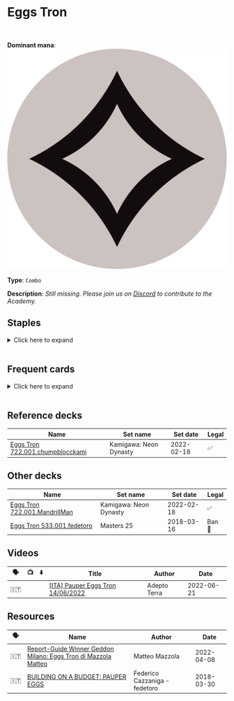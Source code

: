 <!-- This page is automatically generated by Myr: do not update it manually. -->
<!-- Changes directly applied here will be lost. -->
<!-- If you plan to update this page, please update the template at https://github.com/Pauperformance/pauperformance-bot -->
<!-- Templates can be found under pauperformance-bot/resources/templates/ -->
# Eggs Tron
<br/>


**Dominant mana**: <img src="../resources/images/mana/C.png" class="dominant-mana-icon"/>

**Type**: `Combo`

**Description**: _Still missing. Please join us on [Discord](https://discord.gg/fYQbpjjkQ3) to contribute to the Academy._


## **Staples**

<details>
  <summary>Click here to expand</summary>
<a href="https://scryfall.com/card/tsr/263/chromatic-star"><img src="https://cards.scryfall.io/normal/front/c/2/c2e8d492-2c67-410b-b556-c157a14c4cec.jpg" class="archetype-card rounded-image"/></a>
<a href="https://scryfall.com/card/5dn/112/conjurers-bauble"><img src="https://cards.scryfall.io/normal/front/2/d/2d32960e-d182-455f-8e74-eb11b10050da.jpg" class="archetype-card rounded-image"/></a>
<a href="https://scryfall.com/card/otc/131/deadly-dispute"><img src="https://cards.scryfall.io/normal/front/e/d/ed01650e-4eb5-4884-9cc6-947b0e20dd3c.jpg" class="archetype-card rounded-image"/></a>
<a href="https://scryfall.com/card/2xm/255/expedition-map"><img src="https://cards.scryfall.io/normal/front/5/5/551c0a45-9515-4e51-84e5-79703832a661.jpg" class="archetype-card rounded-image"/></a>
<a href="https://scryfall.com/card/mbs/79/fangren-marauder"><img src="https://cards.scryfall.io/normal/front/f/5/f5cf62a2-d03a-495d-924a-bf79524175fa.jpg" class="archetype-card rounded-image"/></a>
<a href="https://scryfall.com/card/cmm/385/foundry-inspector"><img src="https://cards.scryfall.io/normal/front/1/6/16debeb1-fb2b-4172-b6da-726416d4fb38.jpg" class="archetype-card rounded-image"/></a>
<a href="https://scryfall.com/card/som/160/golem-foundry"><img src="https://cards.scryfall.io/normal/front/3/c/3cef2e6a-e46b-4425-b507-3213cfd1400c.jpg" class="archetype-card rounded-image"/></a>
<a href="https://scryfall.com/card/c21/245/ichor-wellspring"><img src="https://cards.scryfall.io/normal/front/1/c/1ccdb407-ac8f-4736-89d3-ab0d086096ea.jpg" class="archetype-card rounded-image"/></a>
<a href="https://scryfall.com/card/scg/102/scattershot"><img src="https://cards.scryfall.io/normal/front/c/f/cf22f3e7-1626-4bab-9f62-7d4774704395.jpg" class="archetype-card rounded-image"/></a>
<a href="https://scryfall.com/card/cmm/1051/urzas-mine"><img src="https://cards.scryfall.io/normal/front/3/9/396bbb7d-ae61-4d8d-b931-9ed2f712832e.jpg" class="archetype-card rounded-image"/></a>
<a href="https://scryfall.com/card/cmm/1052/urzas-power-plant"><img src="https://cards.scryfall.io/normal/front/b/0/b0449a19-37f7-4169-9e32-928db5ec76fe.jpg" class="archetype-card rounded-image"/></a>
<a href="https://scryfall.com/card/cmm/1053/urzas-tower"><img src="https://cards.scryfall.io/normal/front/1/e/1e9f09b3-dd2d-4ba9-a57e-4f3c1793f752.jpg" class="archetype-card rounded-image"/></a>
</details><br/>



## **Frequent cards**

<details>
  <summary>Click here to expand</summary>
<a href="https://scryfall.com/card/mh1/237/cave-of-temptation"><img src="https://cards.scryfall.io/normal/front/d/8/d86e9149-6fd9-44fc-b765-3e646c7d83d6.jpg" class="archetype-card rounded-image"/></a>
<a href="https://scryfall.com/card/jmp/462/chromatic-sphere"><img src="https://cards.scryfall.io/normal/front/e/d/edabc8b2-4413-48e4-8d6f-521b19d839a6.jpg" class="archetype-card rounded-image"/></a>
<a href="https://scryfall.com/card/mbs/6/frantic-salvage"><img src="https://cards.scryfall.io/normal/front/a/f/aff909bc-0bda-4e8a-b7a3-ebc963552246.jpg" class="archetype-card rounded-image"/></a>
<a href="https://scryfall.com/card/eld/220/golden-egg"><img src="https://cards.scryfall.io/normal/front/5/2/525142c3-f17c-4e02-a02d-fa385215aa12.jpg" class="archetype-card rounded-image"/></a>
<a href="https://scryfall.com/card/m12/60/jaces-erasure"><img src="https://cards.scryfall.io/normal/front/9/7/970f4f34-f834-41a7-aff1-7cef82cefc74.jpg" class="archetype-card rounded-image"/></a>
<a href="https://scryfall.com/card/tsr/76/mystical-teachings"><img src="https://cards.scryfall.io/normal/front/f/7/f7cb51cd-8418-43ee-bf4f-6b959cc5b131.jpg" class="archetype-card rounded-image"/></a>
<a href="https://scryfall.com/card/ima/177/natures-claim"><img src="https://cards.scryfall.io/normal/front/d/2/d24b6640-ef2f-4c92-beb3-afdf78f9c2d5.jpg" class="archetype-card rounded-image"/></a>
<a href="https://scryfall.com/card/a25/226/nihil-spellbomb"><img src="https://cards.scryfall.io/normal/front/e/5/e5892a23-efae-4731-9b8f-41c87960fe93.jpg" class="archetype-card rounded-image"/></a>
<a href="https://scryfall.com/card/mir/242/serene-heart"><img src="https://cards.scryfall.io/normal/front/a/f/aff19d9d-8069-4f8d-a81b-e2fcd94c13b3.jpg" class="archetype-card rounded-image"/></a>
<a href="https://scryfall.com/card/znr/254/spare-supplies"><img src="https://cards.scryfall.io/normal/front/a/5/a53baf25-1782-427b-a9dd-fc9b8dc6444f.jpg" class="archetype-card rounded-image"/></a>
<a href="https://scryfall.com/card/mh1/191/weather-the-storm"><img src="https://cards.scryfall.io/normal/front/f/6/f6a9fa51-78c3-42e6-8c2e-39658f59ed87.jpg" class="archetype-card rounded-image"/></a>
</details><br/>



## **Reference decks**

| Name | Set name | Set date | Legal |
| -----| -------- | -------- | ----- |
| [Eggs Tron 722.001.chumpblocckami](https://www.mtggoldfish.com/deck/4805227) | Kamigawa: Neon Dynasty | 2022-02-18 | ✅ |




## **Other decks**

| Name | Set name | Set date | Legal |
| -----| -------- | -------- | ----- |
| [Eggs Tron 722.001.MandrillMan](https://www.mtggoldfish.com/deck/4805232) | Kamigawa: Neon Dynasty | 2022-02-18 | ✅ |
| [Eggs Tron 533.001.fedetoro](https://www.mtggoldfish.com/deck/4894197) | Masters 25 | 2018-03-16 | Ban 🔨 |




## **Videos**

| 🗣️ | 📺 | ⬇️ | Title | Author | Date |
| -- | -- | -- | ---- | ------ | ---- |
| 🇮🇹 | <i class="fa-brands fa-youtube"></i> |  | <a href="https://www.youtube.com/watch?v=l_dDrtPlBTU" target="_blank">[ITA] Pauper Eggs Tron 14/06/2022</a> | Adepto Terra | 2022-06-21   |




## **Resources**

| 🗣️ | Name | Author | Date |
| -- | ---- | ------ | ---- |
| 🇮🇹 | <a target="_blank" href="https://www.pauperwave.com/report-top-8-geddon-milano-eggs-tron-di-mazzola-matteo/">Report-Guide Winner Geddon Milano: Eggs Tron di Mazzola Matteo</a> | Matteo Mazzola | 2022-04-08   |
| 🇮🇹 | <a target="_blank" href="http://www.metagame.it/articoli-pauper/3341-building-on-a-budget-pauper-eggs.html">BUILDING ON A BUDGET: PAUPER EGGS</a> | Federico Cazzaniga - fedetoro | 2018-03-30   |

